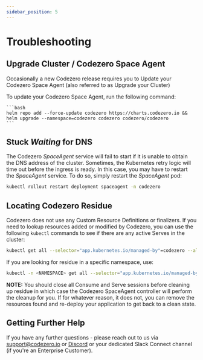 ```yaml
---
sidebar_position: 5
---
```


# Troubleshooting

## Upgrade Cluster / Codezero Space Agent

Occasionally a new Codezero release requires you to Update your Codezero Space Agent (also referred to as Upgrade your Cluster)

To update your Codezero Space Agent, run the following command:

    ```bash
    helm repo add --force-update codezero https://charts.codezero.io && helm upgrade --namespace=codezero codezero codezero/codezero
    ```

## Stuck _Waiting_ for DNS

The Codezero _SpaceAgent_ service will fail to start if it is unable to obtain the DNS address of the cluster. Sometimes, the Kubernetes retry logic will time out before the ingress is ready. In this case, you may have to restart the _SpaceAgent_ service. To do so, simply restart the _SpaceAgent_ pod:

```bash
kubectl rollout restart deployment spaceagent -n codezero
```

## Locating Codezero Residue

Codezero does not use any Custom Resource Definitions or finalizers. If you need to lookup resources added or modified by Codezero, you can use the following `kubectl` commands to see if there are any active Serves in the cluster:

```bash
kubectl get all --selector="app.kubernetes.io/managed-by"=codezero --all-namespaces
```

If you are looking for residue in a specific namespace, use:

```bash
kubectl -n <NAMESPACE> get all --selector="app.kubernetes.io/managed-by"=codezero
```

**NOTE:** You should close all Consume and Serve sessions before cleaning up residue in which case the Codezero SpaceAgent controller will perform the cleanup for you. If for whatever reason, it does not, you can remove the resources found and re-deploy your application to get back to a clean state.

## Getting Further Help

If you have any further questions - please reach out to us via [support@codezero.io](mailto:support@codezero.io) or [Discord](https://discord.gg/wx3JkVjTPy) or your dedicated Slack Connect channel (if you're an Enterprise Customer).

